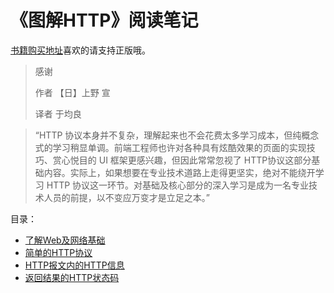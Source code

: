 # 《图解HTTP》阅读笔记
[书籍购买地址](http://www.ituring.com.cn/book/1229)喜欢的请支持正版哦。

> 感谢
>
>    作者 【日】上野 宣
>
>    译者 于均良

> “HTTP 协议本身并不复杂，理解起来也不会花费太多学习成本，但纯概念式的学习稍显单调。前端工程师也许对各种具有炫酷效果的页面的实现技巧、赏心悦目的 UI 框架更感兴趣，但因此常常忽视了 HTTP协议这部分基础内容。实际上，如果想要在专业技术道路上走得更坚实，绝对不能绕开学习 HTTP 协议这一环节。对基础及核心部分的深入学习是成为一名专业技术人员的前提，以不变应万变才是立足之本。”


目录：

- [了解Web及网络基础](./chapters/C1/index.md)
- [简单的HTTP协议](./chapters/C2/index.md)
- [HTTP报文内的HTTP信息](./chapters/C3/index.md)
- [返回结果的HTTP状态码](./chapters/C4/index.md)